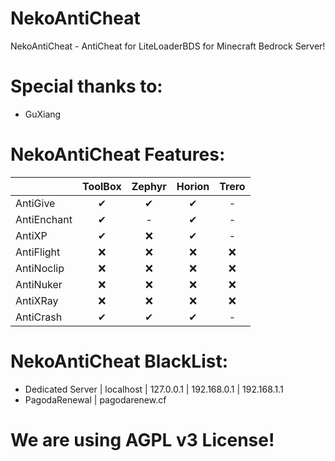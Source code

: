 # NekoAntiCheat
NekoAntiCheat - AntiCheat for LiteLoaderBDS for Minecraft Bedrock Server!
# Special thanks to:
* GuXiang
# NekoAntiCheat Features:
|  | ToolBox | Zephyr | Horion | Trero |
|:---|:---:|:---:|:---:|:---:|
| AntiGive | ✔ | ✔ | ✔ | - |
| AntiEnchant | ✔ | - | ✔ | - |
| AntiXP | ✔ | ❌ | ✔ | - |
| AntiFlight | ❌ | ❌ | ❌ | ❌ |
| AntiNoclip | ❌ | ❌ | ❌ | ❌ |
| AntiNuker | ❌ | ❌ | ❌ | ❌ |
| AntiXRay | ❌ | ❌ | ❌ | ❌ |
| AntiCrash | ✔ | ✔ | ✔ | - |
# NekoAntiCheat BlackList:
* Dedicated Server | localhost | 127.0.0.1 | 192.168.0.1 | 192.168.1.1
* PagodaRenewal | pagodarenew.cf

# We are using AGPL v3 License!
